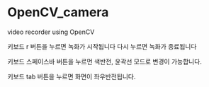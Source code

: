 # OpenCV_camera
video recorder using OpenCV

키보드 r 버튼을 누르면 녹화가 시작됩니다 다시 누르면 녹화가 종료됩니다

키보드 스페이스바 버튼을 누르먼 색반전, 윤곽선 모드로 변경이 가능합니다.

키보드 tab 버튼을 누르면 화면이 좌우반전됩니다.